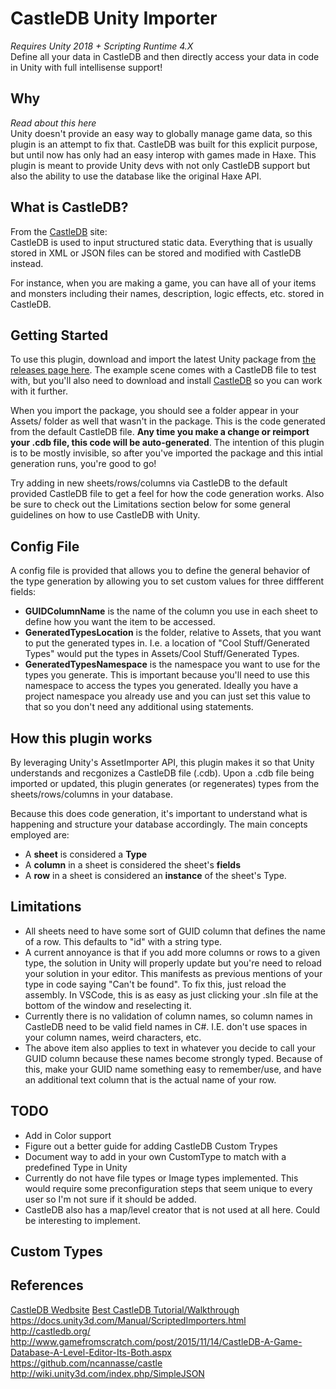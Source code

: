 # CastleDB Unity Importer
*Requires Unity 2018 + Scripting Runtime 4.X*  
Define all your data in CastleDB and then directly access your data in code in Unity with full intellisense support!

## Why
*Read about this here*  
Unity doesn't provide an easy way to globally manage game data, so this plugin is an attempt to fix that. CastleDB was built for this explicit purpose, but until now has only had an easy interop with games made in Haxe. This plugin is meant to provide Unity devs with not only CastleDB support but also the ability to use the database like the original Haxe API.

## What is CastleDB?
From the [CastleDB](http://castledb.org/) site:  
CastleDB is used to input structured static data. Everything that is usually stored in XML or JSON files can be stored and modified with CastleDB instead.

For instance, when you are making a game, you can have all of your items and monsters including their names, description, logic effects, etc. stored in CastleDB.

## Getting Started
To use this plugin, download and import the latest Unity package from [the releases page here](). 
The example scene comes with a CastleDB file to test with, but you'll also need to download and install [CastleDB]() so you can work with it further.

When you import the package, you should see a folder appear in your Assets/ folder as well that wasn't in the package. This is the code generated from the default CastleDB file. **Any time you make a change or reimport your .cdb file, this code will be auto-generated**. The intention of this plugin is to be mostly invisible, so after you've imported the package and this intial generation runs, you're good to go!

Try adding in new sheets/rows/columns via CastleDB to the default provided CastleDB file to get a feel for how the code generation works. Also be sure to check out the Limitations section below for some general guidelines on how to use CastleDB with Unity.

## Config File
A config file is provided that allows you to define the general behavior of the type generation by allowing you to set custom values for three diffferent fields:
* **GUIDColumnName** is the name of the column you use in each sheet to define how you want the item to be accessed.
* **GeneratedTypesLocation** is the folder, relative to Assets, that you want to put the generated types in. I.e. a location of "Cool Stuff/Generated Types" would put the types in Assets/Cool Stuff/Generated Types.
* **GeneratedTypesNamespace** is the namespace you want to use for the types you generate. This is important because you'll need to use this namespace to access the types you generated. Ideally you have a project namespace you already use and you can just set this value to that so you don't need any additional using statements.

## How this plugin works  
By leveraging Unity's AssetImporter API, this plugin makes it so that Unity understands and recgonizes a CastleDB file (.cdb). Upon a .cdb file being imported or updated, this plugin generates (or regenerates) types from the sheets/rows/columns in your database.  

Because this does code generation, it's important to understand what is happening and structure your database accordingly. The main concepts employed are:
* A **sheet** is considered a **Type**
* A **column** in a sheet is considered the sheet's **fields**
* A **row** in a sheet is considered an **instance** of the sheet's Type.

## Limitations  
* All sheets need to have some sort of GUID column that defines the name of a row. This defaults to "id" with a string type.
* A current annoyance is that if you add more columns or rows to a given type, the solution in Unity will properly update but you're need to reload your solution in your editor. This manifests as previous mentions of your type in code saying "Can't be found". To fix this, just reload the assembly. In VSCode, this is as easy as just clicking your .sln file at the bottom of the window and reselecting it.
* Currently there is no validation of column names, so column names in CastleDB need to be valid field names in C#. I.E. don't use spaces in your column names, weird characters, etc.
* The above item also applies to text in whatever you decide to call your GUID column because these names become strongly typed. Because of this, make your GUID name something easy to remember/use, and have an additional text column that is the actual name of your row. 


## TODO  
* Add in Color support
* Figure out a better guide for adding CastleDB Custom Trypes
* Document way to add in your own CustomType to match with a predefined Type in Unity
* Currently do not have file types or Image types implemented. This would require some preconfiguration steps that seem unique to every user so I'm not sure if it should be added.
* CastleDB also has a map/level creator that is not used at all here. Could be interesting to implement.

## Custom Types  

## References
[CastleDB Wedbsite](http://castledb.org/)
[Best CastleDB Tutorial/Walkthrough](https://translate.google.com/translate?sl=auto&tl=en&js=y&prev=_t&hl=en&ie=UTF-8&u=http%3A%2F%2Fhaxeflixel.2dgames.jp%2Findex.php%3FCastleDB%252FHaxe&edit-text=)
https://docs.unity3d.com/Manual/ScriptedImporters.html
http://castledb.org/
http://www.gamefromscratch.com/post/2015/11/14/CastleDB-A-Game-Database-A-Level-Editor-Its-Both.aspx
https://github.com/ncannasse/castle
http://wiki.unity3d.com/index.php/SimpleJSON
